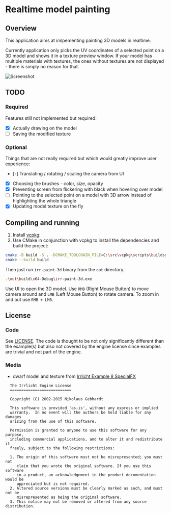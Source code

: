# Realtime model painting

## Overview

This application aims at imlpementing painting 3D models in realtime.

Currently application only picks the UV coordinates of a selected point on a 3D model and shows it in a texture preview window.
If your model has multiple materials with textures, the ones without textures are not displayed - there is simply no reason for that.

![Screenshot](https://raw.githubusercontent.com/shybovycha/irrPaint3D/master/media/screenshot3.png)

## TODO

### Required

Features still not implemented but required:

- [x] Actually drawing on the model
- [ ] Saving the modified texture

### Optional

Things that are not really required but which would greatly improve user experience:

- [-] Translating / rotating / scaling the camera from UI
- [x] Choosing the brushes - color, size, opacity
- [x] Preventing screen from flickering with black when hovering over model
- [ ] Pointing to the selected point on a model with 3D arrow instead of highlighting the whole triangle
- [x] Updating model texture on the fly

## Compiling and running

1. Install [vcpkg](https://github.com/microsoft/vcpkg/):
2. Use CMake in conjunction with vcpkg to install the dependencies and build the project:

```bash
cmake -B build -S . -DCMAKE_TOOLCHAIN_FILE=C:\src\vcpkg\scripts\buildsystems\vcpkg.cmake
cmake --build build
```

Then just run `irr-paint-3d` binary from the `out` directory.

```bash
.\out\build\x64-Debug\irr-paint-3d.exe
```

Use UI to open the 3D model. Use `RMB` (Right Mouse Button) to move camera around and `LMB` (Left Mouse Button) to rotate camera.
To zoom in and out use `RMB + LMB`.

## License

### Code

See [LICENSE](LICENSE). The code is thought to be not only significantly different than the example(s) but also not covered by the engine license since examples are trivial and not part of the engine.

### Media

* dwarf model and texture from [Irrlicht Example 8 SpecialFX](http://irrlicht.sourceforge.net/docu/example008.html)

```
  The Irrlicht Engine License
  ===========================

  Copyright (C) 2002-2015 Nikolaus Gebhardt

  This software is provided 'as-is', without any express or implied
  warranty.  In no event will the authors be held liable for any damages
  arising from the use of this software.

  Permission is granted to anyone to use this software for any purpose,
  including commercial applications, and to alter it and redistribute it
  freely, subject to the following restrictions:

  1. The origin of this software must not be misrepresented; you must not
     claim that you wrote the original software. If you use this software
     in a product, an acknowledgement in the product documentation would be
     appreciated but is not required.
  2. Altered source versions must be clearly marked as such, and must not be
     misrepresented as being the original software.
  3. This notice may not be removed or altered from any source distribution.
```

